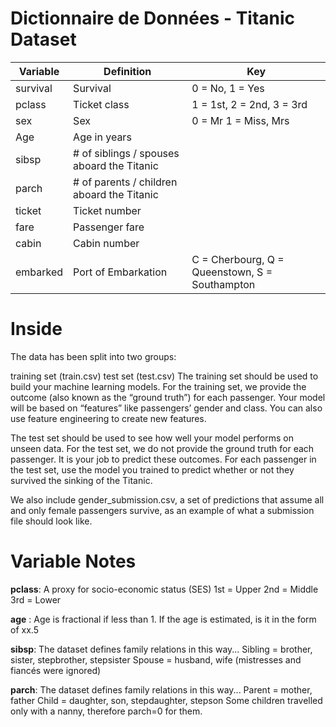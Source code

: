 # Dictionnaire de Données - Titanic Dataset

| Variable  | Definition                              | Key                                        |
|-----------|----------------------------------------|--------------------------------------------|
| survival  | Survival                               | 0 = No, 1 = Yes                          |
| pclass    | Ticket class                           | 1 = 1st, 2 = 2nd, 3 = 3rd               |
| sex       | Sex                                    | 0 = Mr 1 = Miss, Mrs                     |
| Age       | Age in years                           |                                            |
| sibsp     | # of siblings / spouses aboard the Titanic |                                       |
| parch     | # of parents / children aboard the Titanic |                                       |
| ticket    | Ticket number                          |                                            |
| fare      | Passenger fare                         |                                            |
| cabin     | Cabin number                           |                                            |
| embarked  | Port of Embarkation                    | C = Cherbourg, Q = Queenstown, S = Southampton |


# Inside 
The data has been split into two groups:

training set (train.csv)
test set (test.csv)
The training set should be used to build your machine learning models. For the training set, we provide the outcome (also known as the “ground truth”) for each passenger. Your model will be based on “features” like passengers’ gender and class. You can also use feature engineering to create new features.

The test set should be used to see how well your model performs on unseen data. For the test set, we do not provide the ground truth for each passenger. It is your job to predict these outcomes. For each passenger in the test set, use the model you trained to predict whether or not they survived the sinking of the Titanic.

We also include gender_submission.csv, a set of predictions that assume all and only female passengers survive, as an example of what a submission file should look like.

# Variable Notes
**pclass**: A proxy for socio-economic status (SES)
1st = Upper
2nd = Middle
3rd = Lower

**age** : Age is fractional if less than 1. If the age is estimated, is it in the form of xx.5

**sibsp**: The dataset defines family relations in this way...
Sibling = brother, sister, stepbrother, stepsister
Spouse = husband, wife (mistresses and fiancés were ignored)

**parch**: The dataset defines family relations in this way...
Parent = mother, father
Child = daughter, son, stepdaughter, stepson
Some children travelled only with a nanny, therefore parch=0 for them.